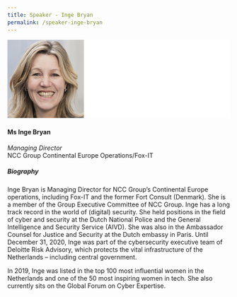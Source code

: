```yaml
---
title: Speaker - Inge Bryan
permalink: /speaker-inge-bryan
---
```


![Inge Bryan](/images/speakers/Inge-Bryan.jpg)

#### **Ms Inge Bryan**

*Managing Director*  
NCC Group Continental Europe Operations/Fox-IT

##### **Biography**

Inge Bryan is Managing Director for NCC Group’s Continental Europe operations, including Fox-IT and the former Fort Consult (Denmark). She is a member of the Group Executive Committee of NCC Group.
Inge has a long track record in the world of (digital) security. She held positions in the field of cyber and security at the Dutch National Police and the General Intelligence and Security Service (AIVD). She was also in the Ambassador Counsel for Justice and Security at the Dutch embassy in Paris. Until December 31, 2020, Inge was part of the cybersecurity executive team of Deloitte Risk Advisory, which protects the vital infrastructure of the Netherlands – including central government.

In 2019, Inge was listed in the top 100 most influential women in the Netherlands and one of the 50 most inspiring women in tech. She also currently sits on the Global Forum on Cyber Expertise.